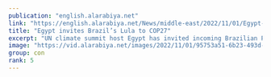 ```yaml
---
publication: "english.alarabiya.net"
link: "https://english.alarabiya.net/News/middle-east/2022/11/01/Egypt-invites-Brazil-s-Lula-to-COP27"
title: "Egypt invites Brazil’s Lula to COP27"
excerpt: "UN climate summit host Egypt has invited incoming Brazilian President Luiz Inacio Lula da Silva, whose victory over climate-sceptic Jair Bolsonaro has"
image: "https://vid.alarabiya.net/images/2022/11/01/95753a51-6b23-493d-8463-dcdc2ec139f2/95753a51-6b23-493d-8463-dcdc2ec139f2_16x9_600x338.jpg"
group: con
rank: 5
---
```

